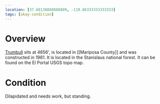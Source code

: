 ```yaml
---
location: [37.68138888888889, -119.86333333333333]
tags: [okay-condition]
---
```


# Overview

[Trumbull](http://www.peakbagging.com/CALookoutPhotos/TrumbullPk.html) sits at 4856', is located in [[Mariposa County]] and was constructed in 1981. It is located in the Stanislaus national forest. It can be found on the El Portal USGS topo map.

# Condition

Dilapidated and needs work, but standing.